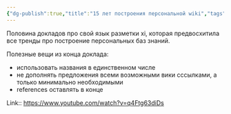 ```yaml
---
{"dg-publish":true,"title":"15 лет построения персональной wiki","tags":["quotes"],"date":"2023-01-22T19:59:17+04:00","modified_at":"2023-01-22T20:02:17+04:00","permalink":"/quotes/202301221959/","dgPassFrontmatter":true}
---
```



Половина докладов про свой язык разметки xi, которая предвосхитила все тренды про построение персональных баз знаний.

Полезные вещи из конца доклада:
- использовать названия в единственном числе
- не дополнять предложения всеми возможными вики сссылками, а только минимально необходимыми
- references оставлять в конце

Link:: https://www.youtube.com/watch?v=q4Ftg63diDs
